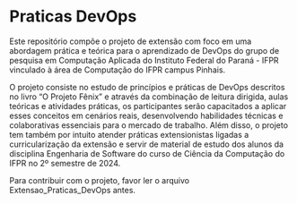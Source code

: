 # Praticas DevOps

Este repositório compõe o projeto de extensão com foco em uma abordagem prática e teórica para o aprendizado de DevOps do grupo de pesquisa em Computação Aplicada do Instituto Federal do Paraná - IFPR vinculado à área de Computação do IFPR campus Pinhais. 

O projeto consiste no estudo de princípios e práticas de DevOps descritos no livro “O Projeto Fênix” e através da combinação de leitura dirigida, aulas teóricas e atividades práticas, os participantes serão capacitados a aplicar esses conceitos em cenários reais, desenvolvendo habilidades técnicas e colaborativas essenciais para o mercado de trabalho. Além disso, o projeto tem também por intuito atender práticas extensionistas ligadas a curricularização da extensão e servir de material de estudo dos alunos da disciplina Engenharia de Software do curso de Ciência da Computação do IFPR no 2º semestre de 2024.

Para contribuir com o projeto, favor ler o arquivo Extensao_Praticas_DevOps antes.
